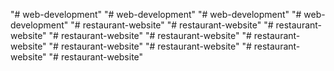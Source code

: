 "# web-development" 
"# web-development" 
"# web-development" 
"# web-development" 
"# restaurant-website" 
"# restaurant-website" 
"# restaurant-website" 
"# restaurant-website" 
"# restaurant-website" 
"# restaurant-website" 
"# restaurant-website" 
"# restaurant-website" 
"# restaurant-website" 
"# restaurant-website" 
